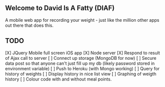Welcome to David Is A Fatty (DIAF)
-------

A mobile web app for recording your weight - just like the million other apps out there that does this.


TODO
-----
[X] JQuery Mobile full screen iOS app
[X] Node server
[X] Respond to result of Ajax call to server
[ ] Connect up storage (MongoDB for now)
[ ] Secure data post so that anyone can't just fill up my db (likely password stored in environment variable)
[ ] Push to Heroku (with Mongo working)
[ ] Query for history of weights
[ ] Display history in nice list view
[ ] Graphing of weigth history
[ ] Colour code with and without meal points.